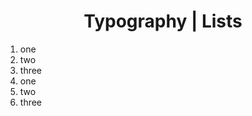 <h1 style="text-align: center">Typography | Lists</h1>

1. one
1. two
1. three
  1. one
  1. two
  1. three
